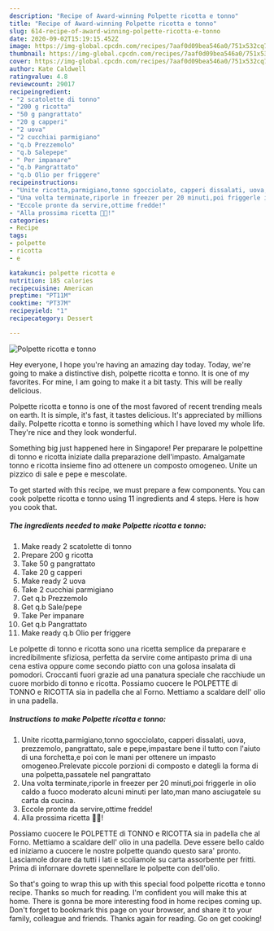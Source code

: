 ```yaml
---
description: "Recipe of Award-winning Polpette ricotta e tonno"
title: "Recipe of Award-winning Polpette ricotta e tonno"
slug: 614-recipe-of-award-winning-polpette-ricotta-e-tonno
date: 2020-09-02T15:19:15.452Z
image: https://img-global.cpcdn.com/recipes/7aaf0d09bea546a0/751x532cq70/polpette-ricotta-e-tonno-recipe-main-photo.jpg
thumbnail: https://img-global.cpcdn.com/recipes/7aaf0d09bea546a0/751x532cq70/polpette-ricotta-e-tonno-recipe-main-photo.jpg
cover: https://img-global.cpcdn.com/recipes/7aaf0d09bea546a0/751x532cq70/polpette-ricotta-e-tonno-recipe-main-photo.jpg
author: Kate Caldwell
ratingvalue: 4.8
reviewcount: 29017
recipeingredient:
- "2 scatolette di tonno"
- "200 g ricotta"
- "50 g pangrattato"
- "20 g capperi"
- "2 uova"
- "2 cucchiai parmigiano"
- "q.b Prezzemolo"
- "q.b Salepepe"
- " Per impanare"
- "q.b Pangrattato"
- "q.b Olio per friggere"
recipeinstructions:
- "Unite ricotta,parmigiano,tonno sgocciolato, capperi dissalati, uova, prezzemolo, pangrattato, sale e pepe,impastare bene il tutto con l&#39;aiuto di una forchetta,e poi con le mani per ottenere un impasto omogeneo.Prelevate piccole porzioni di composto e dategli la forma di una polpetta,passatele nel pangrattato"
- "Una volta terminate,riporle in freezer per 20 minuti,poi friggerle in olio caldo a fuoco moderato alcuni minuti per lato,man mano asciugatele su carta da cucina."
- "Eccole pronte da servire,ottime fredde!"
- "Alla prossima ricetta 👩‍🍳!"
categories:
- Recipe
tags:
- polpette
- ricotta
- e

katakunci: polpette ricotta e 
nutrition: 185 calories
recipecuisine: American
preptime: "PT11M"
cooktime: "PT37M"
recipeyield: "1"
recipecategory: Dessert

---
```



![Polpette ricotta e tonno](https://img-global.cpcdn.com/recipes/7aaf0d09bea546a0/751x532cq70/polpette-ricotta-e-tonno-recipe-main-photo.jpg)

Hey everyone, I hope you're having an amazing day today. Today, we're going to make a distinctive dish, polpette ricotta e tonno. It is one of my favorites. For mine, I am going to make it a bit tasty. This will be really delicious.

Polpette ricotta e tonno is one of the most favored of recent trending meals on earth. It is simple, it's fast, it tastes delicious. It's appreciated by millions daily. Polpette ricotta e tonno is something which I have loved my whole life. They're nice and they look wonderful.

Something big just happened here in Singapore! Per preparare le polpettine di tonno e ricotta iniziate dalla preparazione dell&#39;impasto. Amalgamate tonno e ricotta insieme fino ad ottenere un composto omogeneo. Unite un pizzico di sale e pepe e mescolate.


To get started with this recipe, we must prepare a few components. You can cook polpette ricotta e tonno using 11 ingredients and 4 steps. Here is how you cook that.

<!--inarticleads1-->

##### The ingredients needed to make Polpette ricotta e tonno:

1. Make ready 2 scatolette di tonno
1. Prepare 200 g ricotta
1. Take 50 g pangrattato
1. Take 20 g capperi
1. Make ready 2 uova
1. Take 2 cucchiai parmigiano
1. Get q.b Prezzemolo
1. Get q.b Sale/pepe
1. Take  Per impanare
1. Get q.b Pangrattato
1. Make ready q.b Olio per friggere


Le polpette di tonno e ricotta sono una ricetta semplice da preparare e incredibilmente sfiziosa, perfetta da servire come antipasto prima di una cena estiva oppure come secondo piatto con una golosa insalata di pomodori. Croccanti fuori grazie ad una panatura speciale che racchiude un cuore morbido di tonno e ricotta. Possiamo cuocere le POLPETTE di TONNO e RICOTTA sia in padella che al Forno. Mettiamo a scaldare dell&#39; olio in una padella. 

<!--inarticleads2-->

##### Instructions to make Polpette ricotta e tonno:

1. Unite ricotta,parmigiano,tonno sgocciolato, capperi dissalati, uova, prezzemolo, pangrattato, sale e pepe,impastare bene il tutto con l&#39;aiuto di una forchetta,e poi con le mani per ottenere un impasto omogeneo.Prelevate piccole porzioni di composto e dategli la forma di una polpetta,passatele nel pangrattato
1. Una volta terminate,riporle in freezer per 20 minuti,poi friggerle in olio caldo a fuoco moderato alcuni minuti per lato,man mano asciugatele su carta da cucina.
1. Eccole pronte da servire,ottime fredde!
1. Alla prossima ricetta 👩‍🍳!


Possiamo cuocere le POLPETTE di TONNO e RICOTTA sia in padella che al Forno. Mettiamo a scaldare dell&#39; olio in una padella. Deve essere bello caldo ed iniziamo a cuocere le nostre polpette quando questo sara&#39; pronto. Lasciamole dorare da tutti i lati e scoliamole su carta assorbente per fritti. Prima di infornare dovrete spennellare le polpette con dell&#39;olio. 

So that's going to wrap this up with this special food polpette ricotta e tonno recipe. Thanks so much for reading. I'm confident you will make this at home. There is gonna be more interesting food in home recipes coming up. Don't forget to bookmark this page on your browser, and share it to your family, colleague and friends. Thanks again for reading. Go on get cooking!
